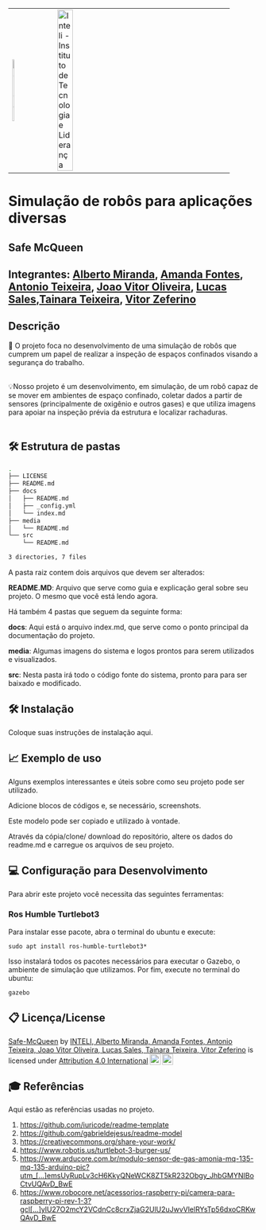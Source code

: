 <table>
<tr>
<td>
<a href= "https://www2.gerdau.com.br/"><img src="https://upload.wikimedia.org/wikipedia/commons/thumb/8/89/Gerdau_logo_%282011%29.svg/1200px-Gerdau_logo_%282011%29.svg.png" alt="Gerdau" border="0" width="20%"></a>
</td>
<td><a href= "https://www.inteli.edu.br/"><img src="https://www.inteli.edu.br/wp-content/uploads/2021/08/20172028/marca_1-2.png" alt="Inteli - Instituto de Tecnologia e Liderança" border="0" width="30%"></a>
</td>
</tr>
</table>

# Simulação de robôs para aplicações diversas

## Safe McQueen

## Integrantes: <a href="https://www.linkedin.com/in/alberto-da-rocha-miranda-angrysine/">Alberto Miranda</a>, <a href="https://www.linkedin.com/in/amanda-fontes/">Amanda Fontes</a>, <a href="https://www.linkedin.com/in/antonio-angelo-teixeira-a70b781a7/">Antonio Teixeira</a>, <a href="https://www.linkedin.com/in/jv-oliveira-rodrigues/">Joao Vitor Oliveira</a>, <a href="https://www.linkedin.com/in/lucas-henrique-sales-de-souza/">Lucas Sales</a>,<a href="https://www.linkedin.com/in/tainara-rodrigues-teixeira/">Tainara Teixeira</a>, <a href="https://www.linkedin.com/in/vitor-zeferino/"> Vitor Zeferino</a>

## Descrição

📜 O projeto foca no desenvolvimento de uma simulação de robôs que cumprem um papel de realizar a inspeção de espaços confinados visando a segurança do trabalho.
<br><br>

💡Nosso projeto é um desenvolvimento, em simulação, de um robô capaz de se mover em ambientes de espaço confinado, coletar dados a partir de sensores (principalmente de oxigênio e outros gases) e que utiliza imagens para apoiar na inspeção prévia da estrutura e localizar rachaduras. 
<br><br>

## 🛠 Estrutura de pastas
```bash
.
├── LICENSE
├── README.md
├── docs
│   ├── README.md
│   ├── _config.yml
│   └── index.md
├── media
│   └── README.md
└── src
    └── README.md

3 directories, 7 files
```

A pasta raiz contem dois arquivos que devem ser alterados:

<b>README.MD</b>: Arquivo que serve como guia e explicação geral sobre seu projeto. O mesmo que você está lendo agora.

Há também 4 pastas que seguem da seguinte forma:

<b>docs</b>: Aqui está o arquivo index.md, que serve como o ponto principal da documentação do projeto.

<b>media</b>: Algumas imagens do sistema e logos prontos para serem utilizados e visualizados.

<b>src</b>: Nesta pasta irá todo o código fonte do sistema, pronto para para ser baixado e modificado.

## 🛠 Instalação

Coloque suas instruções de instalação aqui.

## 📈 Exemplo de uso

Alguns exemplos interessantes e úteis sobre como seu projeto pode ser utilizado.

Adicione blocos de códigos e, se necessário, screenshots.

Este modelo pode ser copiado e utilizado à vontade.

Através da cópia/clone/ download do repositório, altere os dados do readme.md e carregue os arquivos de seu projeto.

## 💻 Configuração para Desenvolvimento

<!-- Descreva como instalar todas as dependências para desenvolvimento e como rodar um test-suite automatizado de algum tipo. Se necessário, faça isso para múltiplas plataformas. -->

Para abrir este projeto você necessita das seguintes ferramentas:

### Ros Humble Turtlebot3
Para instalar esse pacote, abra o terminal do ubuntu e execute:

```sudo apt install ros-humble-turtlebot3*```

Isso instalará todos os pacotes necessários para executar o Gazebo, o ambiente de simulação que utilizamos.
Por fim, execute no terminal do ubuntu:

```gazebo```


## 📋 Licença/License

<p xmlns:cc="http://creativecommons.org/ns#" xmlns:dct="http://purl.org/dc/terms/"><a property="dct:title" rel="cc:attributionURL" href="https://github.com/Spidus/Teste_Final_1">Safe-McQueen</a> by <a rel="cc:attributionURL dct:creator" property="cc:attributionName" href="https://www.yggbrasil.com.br/vr">INTELI, Alberto Miranda, Amanda Fontes, Antonio Teixeira, Joao Vitor Oliveira, Lucas Sales, Tainara Teixeira, Vitor Zeferino</a> is licensed under <a href="http://creativecommons.org/licenses/by/4.0/?ref=chooser-v1" target="_blank" rel="license noopener noreferrer" style="display:inline-block;">Attribution 4.0 International<img style="height:22px!important;margin-left:3px;vertical-align:text-bottom;" src="https://mirrors.creativecommons.org/presskit/icons/cc.svg?ref=chooser-v1"><img style="height:22px!important;margin-left:3px;vertical-align:text-bottom;" src="https://mirrors.creativecommons.org/presskit/icons/by.svg?ref=chooser-v1"></a></p>

## 🎓 Referências

Aqui estão as referências usadas no projeto.

1. <https://github.com/iuricode/readme-template>
2. <https://github.com/gabrieldejesus/readme-model>
3. <https://creativecommons.org/share-your-work/>
4. <https://www.robotis.us/turtlebot-3-burger-us/>
5. <https://www.arducore.com.br/modulo-sensor-de-gas-amonia-mq-135-mq-135-arduino-pic?utm_[…]emsUyRupLv3cH6KkyQNeWCK8ZT5kR232Obgy_JhbGMYNIBoCtvUQAvD_BwE>
6. <https://www.robocore.net/acessorios-raspberry-pi/camera-para-raspberry-pi-rev-1-3?gcl[…]ylU27O2mcY2VCdnCc8crxZjaG2UlU2uJwvVlelRYsTp56dxoCRKwQAvD_BwE>
